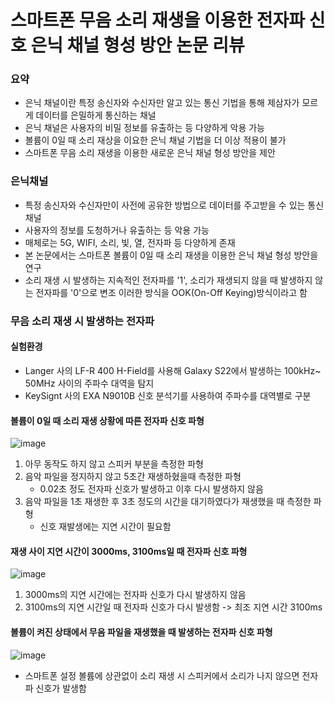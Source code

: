 스마트폰 무음 소리 재생을 이용한 전자파 신호 
은닉 채널 형성 방안 논문 리뷰
================



### 요약
  * 은닉 채널이란 특정 송신자와 수신자만 알고 있는 통신 기법을 통해 제삼자가 모르게 데이터를 은밀하게 통신하는 채널
  * 은닉 채널은 사용자의 비밀 정보를 유출하는 등 다양하게 악용 가능
  * 볼륨이 0일 때 소리 재상을 이요한 은닉 채널 기법을 더 이상 적용이 불가
  * 스마트폰 무음 소리 재생을 이용한 새로운 은닉 채널 형성 방안을 제안



### 은닉채널
  * 특정 송신자와 수신자만이 사전에 공유한 방법으로 데이터를 주고받을 수 있는 통신 채널
  * 사용자의 정보를 도청하거나 유출하는 등 악용 가능
  * 매체로는 5G, WIFI, 소리, 빛, 열, 전자파 등 다양하게 존재
  * 본 논문에서는 스마트폰 볼륨이 0일 때 소리 재생을 이용한 은닉 채널 형성 방안을 연구
  * 소리 재생 시 발생하는 지속적인 전자파를 '1', 소리가 재생되지 않을 때 발생하지 않는 전자파를 '0'으로 변조 이러한 방식을 OOK(On-Off Keying)방식이라고 함



### 무음 소리 재생 시 발생하는 전자파


#### 실험환경
  * Langer 사의 LF-R 400 H-Field를 사용해 Galaxy S22에서 발생하는 100kHz~ 50MHz 사이의 주파수 대역을 탐지
  * KeySignt 사의 EXA N9010B 신호 분석기를 사용하여 주파수를 대역별로 구분


#### 볼륨이 0일 때 소리 재생 상황에 따른 전자파 신호 파형
![image](https://github.com/Kim5ungkwang/PaperReview/assets/128721477/d258e67e-51d4-44ec-a42c-cb65dfc73735)
 1. 아무 동작도 하지 않고 스피커 부분을 측정한 파형
 2. 음악 파일을 정지하지 않고 5초간 재생하혔을때 측정한 파형
    * 0.02초 정도 전자파 신호가 발생하고 이후 다시 발생하지 않음
 3. 음악 파일을 1초 재생한 후 3초 정도의 시간을 대기하였다가 재생했을 때 측정한 파형
    * 신호 재발생에는 지연 시간이 필요함


#### 재생 사이 지연 시간이 3000ms, 3100ms일 때 전자파 신호 파형
![image](https://github.com/Kim5ungkwang/PaperReview/assets/128721477/0e7207d8-436c-4fab-9719-3c7a933c45ee)
 1. 3000ms의 지연 시간에는 전자파 신호가 다시 발생하지 않음
 2. 3100ms의 지연 시간일 때 전자파 신호가 다시 발생함 -> 최조 지연 시간 3100ms


#### 볼륨이 켜진 상태에서 무음 파일을 재생했을 때 발생하는 전자파 신호 파형
![image](https://github.com/Kim5ungkwang/PaperReview/assets/128721477/fe41f887-c024-43f6-b168-ddc3b359317e)
 * 스마트폰 설정 볼륨에 상관없이 소리 재생 시 스피커에서 소리가 나지 않으면 전자파 신호가 발생함



### 


   
